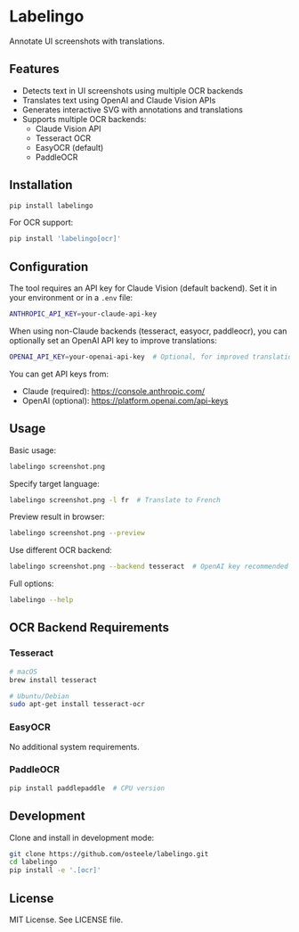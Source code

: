 # Labelingo

Annotate UI screenshots with translations.

## Features

- Detects text in UI screenshots using multiple OCR backends
- Translates text using OpenAI and Claude Vision APIs
- Generates interactive SVG with annotations and translations
- Supports multiple OCR backends:
  - Claude Vision API
  - Tesseract OCR
  - EasyOCR (default)
  - PaddleOCR

## Installation

```bash
pip install labelingo
```

For OCR support:
```bash
pip install 'labelingo[ocr]'
```

## Configuration

The tool requires an API key for Claude Vision (default backend). Set it in your environment or in a `.env` file:

```bash
ANTHROPIC_API_KEY=your-claude-api-key
```

When using non-Claude backends (tesseract, easyocr, paddleocr), you can optionally set an OpenAI API key to improve translations:

```bash
OPENAI_API_KEY=your-openai-api-key  # Optional, for improved translations
```

You can get API keys from:
- Claude (required): https://console.anthropic.com/
- OpenAI (optional): https://platform.openai.com/api-keys

## Usage

Basic usage:
```bash
labelingo screenshot.png
```

Specify target language:
```bash
labelingo screenshot.png -l fr  # Translate to French
```

Preview result in browser:
```bash
labelingo screenshot.png --preview
```

Use different OCR backend:
```bash
labelingo screenshot.png --backend tesseract  # OpenAI key recommended for better translations
```

Full options:
```bash
labelingo --help
```

## OCR Backend Requirements

### Tesseract
```bash
# macOS
brew install tesseract

# Ubuntu/Debian
sudo apt-get install tesseract-ocr
```

### EasyOCR
No additional system requirements.

### PaddleOCR
```bash
pip install paddlepaddle  # CPU version
```

## Development

Clone and install in development mode:
```bash
git clone https://github.com/osteele/labelingo.git
cd labelingo
pip install -e '.[ocr]'
```

## License

MIT License. See LICENSE file.
